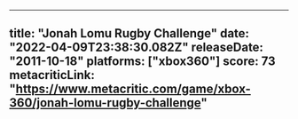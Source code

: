 
---
title: "Jonah Lomu Rugby Challenge"
date: "2022-04-09T23:38:30.082Z"
releaseDate: "2011-10-18"
platforms: ["xbox360"]
score: 73
metacriticLink: "https://www.metacritic.com/game/xbox-360/jonah-lomu-rugby-challenge"
---
